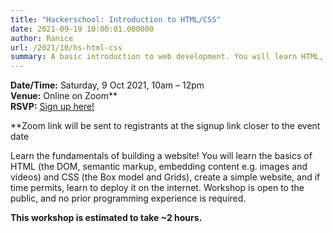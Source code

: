 ```yaml
---
title: "Hackerschool: Introduction to HTML/CSS"
date: 2021-09-19 10:00:01.000000
author: Ranice
url: /2021/10/hs-html-css
summary: A basic introduction to web development. You will learn HTML, CSS and how to create a simple website.
---
```


**Date/Time:** Saturday, 9 Oct 2021, 10am &ndash; 12pm<br />
**Venue:** Online on Zoom&ast;&ast;<br />
**RSVP:** [Sign up here!](https://forms.gle/6KrizBEZUaWPaJ236)

&ast;&ast;Zoom link will be sent to registrants at the signup link closer to the event date

Learn the fundamentals of building a website! You will learn the basics of HTML (the DOM, semantic markup, embedding content e.g. images and videos) and CSS (the Box model and Grids), create a simple website, and if time permits, learn to deploy it on the internet. Workshop is open to the public, and no prior programming experience is required.

**This workshop is estimated to take ~2 hours.**
